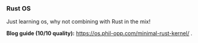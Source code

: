 ### Rust OS ###

Just learning os, why not combining with Rust in the mix!


**Blog guide (10/10 quality):** https://os.phil-opp.com/minimal-rust-kernel/ . 


